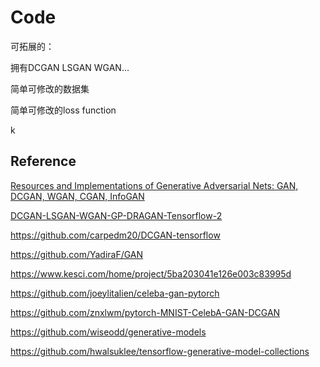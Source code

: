 # Code



可拓展的：

拥有DCGAN LSGAN WGAN...

简单可修改的数据集

简单可修改的loss function

k

## Reference

[Resources and Implementations of Generative Adversarial Nets: GAN, DCGAN, WGAN, CGAN, InfoGAN](https://github.com/YadiraF/GAN)

[ DCGAN-LSGAN-WGAN-GP-DRAGAN-Tensorflow-2](https://github.com/LynnHo/DCGAN-LSGAN-WGAN-GP-DRAGAN-Tensorflow-2)

https://github.com/carpedm20/DCGAN-tensorflow

https://github.com/YadiraF/GAN

https://www.kesci.com/home/project/5ba203041e126e003c83995d

https://github.com/joeylitalien/celeba-gan-pytorch

https://github.com/znxlwm/pytorch-MNIST-CelebA-GAN-DCGAN

https://github.com/wiseodd/generative-models

https://github.com/hwalsuklee/tensorflow-generative-model-collections